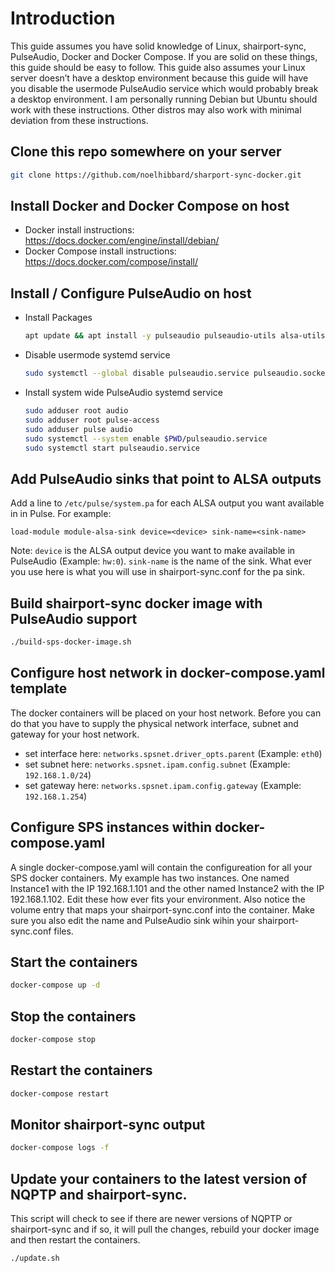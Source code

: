 # Introduction
This guide assumes you have solid knowledge of Linux, shairport-sync, PulseAudio, Docker and Docker Compose. If you are solid on these things, this guide should be easy to follow. This guide also assumes your Linux server doesn’t have a desktop environment because this guide will have you disable the usermode PulseAudio service which would probably break a desktop environment. I am personally running Debian but Ubuntu should work with these instructions. Other distros may also work with minimal deviation from these instructions.

## Clone this repo somewhere on your server
```bash
git clone https://github.com/noelhibbard/sharport-sync-docker.git
```

## Install Docker and Docker Compose on host
- Docker install instructions: https://docs.docker.com/engine/install/debian/
- Docker Compose install instructions: https://docs.docker.com/compose/install/

## Install / Configure PulseAudio on host
- Install Packages
    ```bash
    apt update && apt install -y pulseaudio pulseaudio-utils alsa-utils
    ```
- Disable usermode systemd service
    ```bash
    sudo systemctl --global disable pulseaudio.service pulseaudio.socket
    ```
- Install system wide PulseAudio systemd service
    ```bash
    sudo adduser root audio
    sudo adduser root pulse-access
    sudo adduser pulse audio
    sudo systemctl --system enable $PWD/pulseaudio.service
    sudo systemctl start pulseaudio.service
    ```

## Add PulseAudio sinks that point to ALSA outputs
Add a line to ```/etc/pulse/system.pa``` for each ALSA output you want available in in Pulse. For example:
```
load-module module-alsa-sink device=<device> sink-name=<sink-name>
```
Note: ```device``` is the ALSA output device you want to make available in PulseAudio (Example: ```hw:0```). ```sink-name``` is the name of the sink. What ever you use here is what you will use in shairport-sync.conf for the pa sink.

## Build shairport-sync docker image with PulseAudio support
```bash
./build-sps-docker-image.sh
```
## Configure host network in docker-compose.yaml template
The docker containers will be placed on your host network. Before you can do that you have to supply the physical network interface, subnet and gateway for your host network.
- set interface here: ```networks.spsnet.driver_opts.parent``` (Example: ```eth0```)
- set subnet here: ```networks.spsnet.ipam.config.subnet``` (Example: ```192.168.1.0/24```)
- set gateway here: ```networks.spsnet.ipam.config.gateway``` (Example: ```192.168.1.254```)

## Configure SPS instances within docker-compose.yaml
A single docker-compose.yaml will contain the configureation for all your SPS docker containers. My example has two instances. One named Instance1 with the IP 192.168.1.101 and the other named Instance2 with the IP 192.168.1.102. Edit these how ever fits your environment. Also notice the volume entry that maps your shairport-sync.conf into the container. Make sure you also edit the name and PulseAudio sink wihin your shairport-sync.conf files.

## Start the containers
```bash
docker-compose up -d
```

## Stop the containers
```bash
docker-compose stop
```

## Restart the containers
```bash
docker-compose restart
```

## Monitor shairport-sync output
```bash
docker-compose logs -f
```

## Update your containers to the latest version of NQPTP and shairport-sync.
This script will check to see if there are newer versions of NQPTP or shairport-sync and if so, it will pull the changes, rebuild your docker image and then restart the containers.
```bash
./update.sh
```
